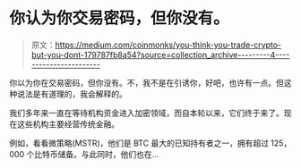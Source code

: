 # 你认为你交易密码，但你没有。

> 原文：<https://medium.com/coinmonks/you-think-you-trade-crypto-but-you-dont-179787fb8a54?source=collection_archive---------4----------------------->

你以为你在交易密码，但你没有。不，我不是在引诱你，好吧，也许有一点。但这种说法是有道理的，我会解释的。

我们多年来一直在等待机构资金进入加密领域，而自本轮以来，它们终于来了。现在这些机构主要经营传统金融。

例如，看看微策略(MSTR)，他们是 BTC 最大的已知持有者之一，拥有超过 125，000 个比特币储备。与此同时，他们也在…
